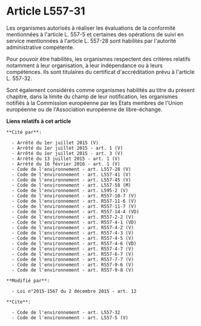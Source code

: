 # Article L557-31

Les organismes autorisés à réaliser les évaluations de la conformité mentionnées à l'article L. 557-5 et certaines des
opérations de suivi en service mentionnées à l'article L. 557-28 sont habilités par l'autorité administrative compétente. 

Pour pouvoir être habilités, les organismes respectent des critères relatifs notamment à leur organisation, à leur
indépendance ou à leurs compétences. Ils sont titulaires du certificat d'accréditation prévu à l'article L. 557-32. 

Sont également considérés comme organismes habilités au titre du présent chapitre, dans la limite du champ de leur
notification, les organismes notifiés à la Commission européenne par les Etats membres de l'Union européenne ou de
l'Association européenne de libre-échange.

**Liens relatifs à cet article**

	**Cité par**:

	  - Arrêté du 1er juillet 2015 (V)
	  - Arrêté du 1er juillet 2015 - art. 1 (V)
	  - Arrêté du 1er juillet 2015 - art. 3 (V)
	  - Arrêté du 13 juillet 2015 - art. 1 (V)
	  - Arrêté du 16 février 2016 - art. 1 (V)
	  - Code de l'environnement - art. L557-28 (V)
	  - Code de l'environnement - art. L557-41 (V)
	  - Code de l'environnement - art. L557-45 (V)
	  - Code de l'environnement - art. L557-58 (M)
	  - Code de l'environnement - art. L595-2 (V)
	  - Code de l'environnement - art. R557-10-7 (V)
	  - Code de l'environnement - art. R557-11-6 (V)
	  - Code de l'environnement - art. R557-11-7 (V)
	  - Code de l'environnement - art. R557-14-4 (VD)
	  - Code de l'environnement - art. R557-2-2 (V)
	  - Code de l'environnement - art. R557-4-1 (VD)
	  - Code de l'environnement - art. R557-4-2 (V)
	  - Code de l'environnement - art. R557-4-3 (V)
	  - Code de l'environnement - art. R557-4-5 (V)
	  - Code de l'environnement - art. R557-4-6 (VD)
	  - Code de l'environnement - art. R557-4-7 (V)
	  - Code de l'environnement - art. R557-6-7 (V)
	  - Code de l'environnement - art. R557-7-7 (V)
	  - Code de l'environnement - art. R557-9-6 (V)
	  - Code de l'environnement - art. R557-9-8 (V)

	**Modifié par**:

	  - Loi n°2015-1567 du 2 décembre 2015 - art. 12

	**Cite**:

	  - Code de l'environnement - art. L557-32
	  - Code de l'environnement - art. L557-5 (V)
